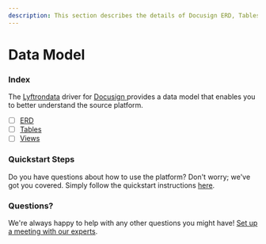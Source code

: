 ```yaml
---
description: This section describes the details of Docusign ERD, Tables, and Views.
---
```


# Data Model

### Index

The  [Lyftrondata](https://www.lyftrondata.com/) driver for [Docusign](https://www.lyftrondata.com/integration/docusign/)[ ](https://www.lyftrondata.com/integration/docusign/)provides a data model that enables you to better understand the source platform.

* [ ] [ERD](../../../business-analytics/docusign/data-model/erd.md)
* [ ] [Tables](../../../business-analytics/docusign/data-model/tables.md)
* [ ] [Views](../../../business-analytics/docusign/data-model/views.md)

### Quickstart Steps

Do you have questions about how to use the platform? Don't worry; we've got you covered. Simply follow the quickstart instructions [here](../../../../quickstart-steps.md).

### Questions? <a href="#questions" id="questions"></a>

We're always happy to help with any other questions you might have! [Set up a meeting with our experts](https://www.lyftrondata.com/book-a-meeting/).

